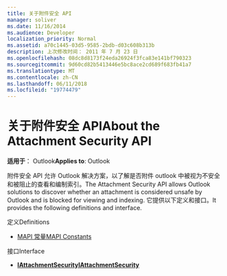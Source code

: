 ```yaml
---
title: 关于附件安全 API
manager: soliver
ms.date: 11/16/2014
ms.audience: Developer
localization_priority: Normal
ms.assetid: a70c1445-03d5-9585-2bdb-d03c608b313b
description: 上次修改时间： 2011 年 7 月 23 日
ms.openlocfilehash: 08dc8d8173f24eda26924f3fca83e141bf790323
ms.sourcegitcommit: 9d60cd82b5413446e5bc8ace2cd689f683fb41a7
ms.translationtype: MT
ms.contentlocale: zh-CN
ms.lasthandoff: 06/11/2018
ms.locfileid: "19774479"
---
```

# <a name="about-the-attachment-security-api"></a><span data-ttu-id="398cf-103">关于附件安全 API</span><span class="sxs-lookup"><span data-stu-id="398cf-103">About the Attachment Security API</span></span>

  
  
<span data-ttu-id="398cf-104">**适用于**： Outlook</span><span class="sxs-lookup"><span data-stu-id="398cf-104">**Applies to**: Outlook</span></span> 
  
<span data-ttu-id="398cf-105">附件安全 API 允许 Outlook 解决方案，以了解是否附件 outlook 中被视为不安全和被阻止的查看和编制索引。</span><span class="sxs-lookup"><span data-stu-id="398cf-105">The Attachment Security API allows Outlook solutions to discover whether an attachment is considered unsafe by Outlook and is blocked for viewing and indexing.</span></span> <span data-ttu-id="398cf-106">它提供以下定义和接口。</span><span class="sxs-lookup"><span data-stu-id="398cf-106">It provides the following definitions and interface.</span></span>
  
<span data-ttu-id="398cf-107">定义</span><span class="sxs-lookup"><span data-stu-id="398cf-107">Definitions</span></span>
  
- [<span data-ttu-id="398cf-108">MAPI 常量</span><span class="sxs-lookup"><span data-stu-id="398cf-108">MAPI Constants</span></span>](mapi-constants.md)
    
<span data-ttu-id="398cf-109">接口</span><span class="sxs-lookup"><span data-stu-id="398cf-109">Interface</span></span>
  
- <span data-ttu-id="398cf-110">**[IAttachmentSecurity](iattachmentsecurityiunknown.md)**</span><span class="sxs-lookup"><span data-stu-id="398cf-110">**[IAttachmentSecurity](iattachmentsecurityiunknown.md)**</span></span>
    

